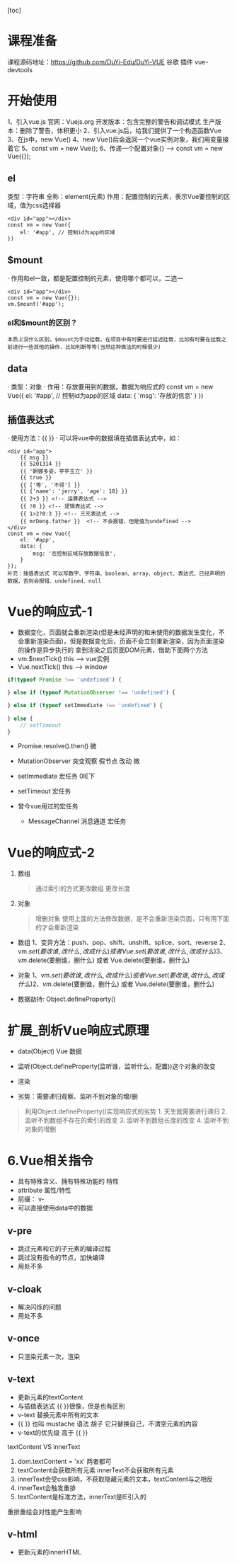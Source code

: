 [toc]
# 课程准备
课程源码地址：https://github.com/DuYi-Edu/DuYi-VUE
谷歌 插件 vue-devtools

# 开始使用
1、引入vue.js
    官网：Vuejs.org
    开发版本：包含完整的警告和调试模式
    生产版本：删除了警告，体积更小
2、引入vue.js后，给我们提供了一个构造函数Vue
3、在js中，new Vue()
4、new Vue()后会返回一个vue实例对象，我们用变量接着它
5、const vm = new Vue();
6、传递一个配置对象{}   -->   const vm = new Vue({});
## el
类型：字符串
全称：element(元素)
作用：配置控制的元素，表示Vue要控制的区域，值为css选择器
<!-- 被控制的区域 专业名称：模板 -->
    <div id="app"></div>
    const vm = new Vue({
        el: '#app', // 控制id为app的区域
    })
## $mount
· 作用和el一致，都是配置控制的元素，使用哪个都可以，二选一

    <div id="app"></div>
    const vm = new Vue({});
    vm.$mount('#app');
### el和$mount的区别？
    本质上没什么区别，$mount为手动挂载，在项目中有时要进行延迟挂载，比如有时要在挂载之前进行一些其他的操作，比如判断等等(当然这种做法的时候很少)
## data
· 类型：对象
· 作用：存放要用到的数据，数据为响应式的
    const vm = new Vue({
        el: '#app', // 控制id为app的区域
        data: {
            'msg': '存放的信息'
        }
    })
## 插值表达式
· 使用方法：{{  }}
· 可以将vue中的数据填在插值表达式中，如：

    <div id="app">
        {{ msg }}
        {{ 5201314 }}
        {{ '婀娜多姿，亭亭玉立' }}
        {{ true }}
        {{ ['等', '不得'] }}
        {{ {'name': 'jerry', 'age': 18} }}
        {{ 2+3 }} <!-- 运算表达式 -->
        {{ !0 }} <!-- 逻辑表达式 -->
        {{ 1>2?0:3 }} <!-- 三元表达式 -->
        {{ mrDeng.father }}  <!-- 不会报错，但是值为undefined -->
    </div>
    const vm = new Vue({
        el: '#app',
        data: {
            msg: '在控制区域存放数据信息',
        }
    });
    补充：插值表达式 可以写数字、字符串、boolean、array、object、表达式、已经声明的数据，否则会报错、undefined、null
# Vue的响应式-1
- 数据变化，页面就会重新渲染(但是未经声明的和未使用的数据发生变化，不会重新渲染页面)，但是数据变化后，页面不会立刻重新渲染，因为页面渲染的操作是异步执行的
拿到渲染之后页面DOM元素，借助下面两个方法
- vm.$nextTick() this --> vue实例
- Vue.nextTick() this --> window
```js
if(typeof Promise !== 'undefined') {

} else if (typeof MutationObserver !== 'undefined') {

} else if (typeof setImmediate !== 'undefined') {
    
} else {
    // setTimeout
}
```
- Promise.resolve().then() 微
- MutationObserver 突变观察 假节点 改动 微
- setImmediate 宏任务 0IE下
- setTimeout 宏任务

- 曾今vue用过的宏任务
    - MessageChannel 消息通道 宏任务
# Vue的响应式-2
1. 数组
    > 通过索引的方式更改数组
    > 更改长度
2. 对象
    > 增删对象
使用上面的方法修改数据，是不会重新渲染页面，只有用下面的才会重新渲染

- 数组
    1、变异方法：push、pop、shift、unshift、splice、sort、reverse
    2、vm.$set(要改谁, 改什么, 改成什么) 或者 Vue.set(要改谁, 改什么, 改成什么)
    3、vm.$delete(要删谁，删什么) 或者 Vue.delete(要删谁，删什么)
- 对象
    1、vm.$set(要改谁, 改什么, 改成什么) 或者 Vue.set(要改谁, 改什么, 改成什么)
    2、vm.$delete(要删谁，删什么) 或者 Vue.delete(要删谁，删什么)

- 数据劫持: Object.defineProperty()

# 扩展_剖析Vue响应式原理
- data(Object) Vue 数据
- 监听(Object.defineProperty(监听谁，监听什么，配置))这个对象的改变
- 渲染

- 劣势：需要递归观察、监听不到对象的增/删
> 利用Object.defineProperty()实现响应式的劣势
    1. 天生就需要进行递归
    2. 监听不到数组不存在的索引的改变
    3. 监听不到数组长度的改变
    4. 监听不到对象的增删

# 6.Vue相关指令
- 具有特殊含义、拥有特殊功能的 特性
- attribute 属性/特性
- 前缀： v-
- 可以直接使用data中的数据
## v-pre
- 跳过元素和它的子元素的编译过程  
- 跳过没有指令的节点，加快编译
- 用处不多
## v-cloak
- 解决闪烁的问题
- 用处不多
## v-once
- 只渲染元素一次，渲染
## v-text
- 更新元素的textContent
- 与插值表达式 {{  }}很像，但是也有区别
- v-text 替换元素中所有的文本
- {{  }} 也叫 mustache 语法 胡子 它只替换自己，不清空元素的内容
- v-text的优先级 高于 {{  }}

textContent VS innerText
1. dom.textContent = 'xx' 两者都可
2. textContent会获取所有元素  innerText不会获取所有元素
3. innerText会受css影响，不获取隐藏元素的文本，textContent与之相反
4. innerText会触发重排
5. textContent是标准方法，innerText是IE引入的

重排重绘会对性能产生影响
## v-html
- 更新元素的innerHTML